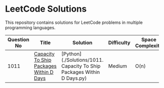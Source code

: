 # LeetCode Solutions

This repository contains solutions for LeetCode problems in multiple 
    programming languages.

| Question No | Title                                                        | Solution                               | Difficulty | Space Complexity | Time Complexity |
|-------------|--------------------------------------------------------------|---------------------------------------|------------|------------------|-----------------|
| 1011 | [Capacity To Ship Packages Within D Days](https://leetcode.com/problems/capacity-to-ship-packages-within-d-days) | [Python](./Solutions/1011. Capacity To Ship Packages Within D Days.py) | Medium | O(n) | O(n) |

